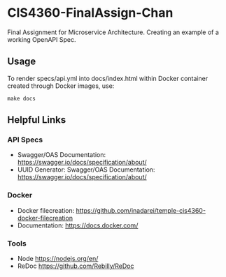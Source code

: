 # CIS4360-FinalAssign-Chan

Final Assignment for Microservice Architecture. Creating an example of a working OpenAPI Spec.

## Usage

To render specs/api.yml into docs/index.html within Docker container created through Docker images, use:
```
make docs
```

## Helpful Links

### API Specs

- Swagger/OAS Documentation: https://swagger.io/docs/specification/about/
- UUID Generator: Swagger/OAS Documentation: https://swagger.io/docs/specification/about/

### Docker

- Docker filecreation: https://github.com/inadarei/temple-cis4360-docker-filecreation
- Documentation: https://docs.docker.com/

### Tools

- Node https://nodejs.org/en/
- ReDoc https://github.com/Rebilly/ReDoc